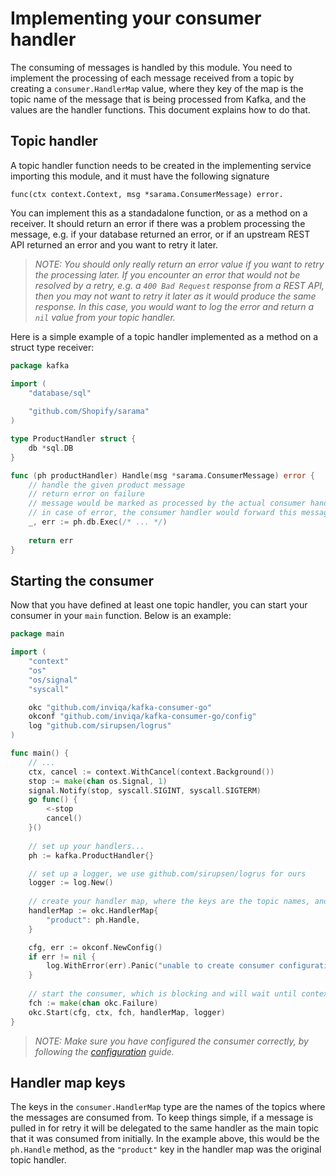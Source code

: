 # Implementing your consumer handler

The consuming of messages is handled by this module. You need to implement the processing of each message received from a topic by creating a `consumer.HandlerMap` value, where they key of the map is the topic name of the message that is being processed from Kafka, and the values are the handler functions. This document explains how to do that.

## Topic handler

A topic handler function needs to be created in the implementing service importing this module, and it must have the following signature

    func(ctx context.Context, msg *sarama.ConsumerMessage) error.

You can implement this as a standadalone function, or as a method on a receiver. It should return an error if there was a problem processing the message, e.g. if your database returned an error, or if an upstream REST API returned an error and you want to retry it later.

>_NOTE: You should only really return an error value if you want to retry the processing later. If you encounter an error that would not be resolved by a retry, e.g. a `400 Bad Request` response from a REST API, then you may not want to retry it later as it would produce the same response. In this case, you would want to log the error and return a `nil` value from your topic handler._

Here is a simple example of a topic handler implemented as a method on a struct type receiver: 

```go
package kafka

import (
	"database/sql"
	
	"github.com/Shopify/sarama"
)

type ProductHandler struct {
	db *sql.DB
}

func (ph productHandler) Handle(msg *sarama.ConsumerMessage) error {
	// handle the given product message
	// return error on failure
	// message would be marked as processed by the actual consumer handler in any case
	// in case of error, the consumer handler would forward this message to the next queue in chain (retry/deadletter)
	_, err := ph.db.Exec(/* ... */)
	
	return err
}
```

## Starting the consumer

Now that you have defined at least one topic handler, you can start your consumer in your `main` function. Below is an example:

```go
package main

import (
	"context"
	"os"
	"os/signal"
	"syscall"

	okc "github.com/inviqa/kafka-consumer-go"
	okconf "github.com/inviqa/kafka-consumer-go/config"
	log "github.com/sirupsen/logrus"
)

func main() {
	// ...
	ctx, cancel := context.WithCancel(context.Background())
	stop := make(chan os.Signal, 1)
	signal.Notify(stop, syscall.SIGINT, syscall.SIGTERM)
	go func() {
		<-stop
		cancel()
	}()
	
	// set up your handlers...
	ph := kafka.ProductHandler{}

	// set up a logger, we use github.com/sirupsen/logrus for ours
	logger := log.New()
	
	// create your handler map, where the keys are the topic names, and the values are the corresponding handlers
	handlerMap := okc.HandlerMap{
		"product": ph.Handle,
	}

	cfg, err := okconf.NewConfig()
	if err != nil {
		log.WithError(err).Panic("unable to create consumer configuration")
	}
	
	// start the consumer, which is blocking and will wait until context cancellation
	fch := make(chan okc.Failure)
	okc.Start(cfg, ctx, fch, handlerMap, logger)
}
```

>_NOTE: Make sure you have configured the consumer correctly, by following the [configuration] guide._

## Handler map keys

The keys in the `consumer.HandlerMap` type are the names of the topics where the messages are consumed from. To keep things simple, if a message is pulled in for retry it will be delegated to the same handler as the main topic that it was consumed from initially. In the example above, this would be the `ph.Handle` method, as the `"product"` key in the handler map was the original topic handler.

[configuration]: configuration.md
